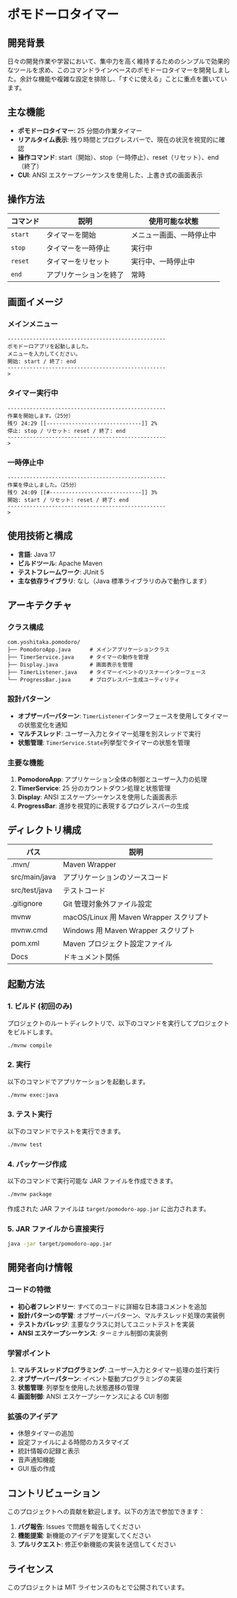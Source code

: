 # ポモドーロタイマー

## 開発背景

日々の開発作業や学習において、集中力を高く維持するためのシンプルで効果的なツールを求め、このコマンドラインベースのポモドーロタイマーを開発しました。余計な機能や複雑な設定を排除し、「すぐに使える」ことに重点を置いています。

## 主な機能

- **ポモドーロタイマー**: 25 分間の作業タイマー
- **リアルタイム表示**: 残り時間とプログレスバーで、現在の状況を視覚的に確認
- **操作コマンド**: start（開始）、stop（一時停止）、reset（リセット）、end（終了）
- **CUI**: ANSI エスケープシーケンスを使用した、上書き式の画面表示

## 操作方法

| コマンド | 説明                   | 使用可能な状態           |
| -------- | ---------------------- | ------------------------ |
| `start`  | タイマーを開始         | メニュー画面、一時停止中 |
| `stop`   | タイマーを一時停止     | 実行中                   |
| `reset`  | タイマーをリセット     | 実行中、一時停止中       |
| `end`    | アプリケーションを終了 | 常時                     |

## 画面イメージ

### メインメニュー

```
--------------------------------------------------
ポモドーロアプリを起動しました。
メニューを入力してください。
開始: start / 終了: end
--------------------------------------------------
>
```

### タイマー実行中

```
--------------------------------------------------
作業を開始します。（25分）
残り 24:29 [[------------------------------]] 2%
停止: stop / リセット: reset / 終了: end
--------------------------------------------------
>
```

### 一時停止中

```
--------------------------------------------------
作業を停止しました。（25分）
残り 24:09 [[#-----------------------------]] 3%
開始: start / リセット: reset / 終了: end
--------------------------------------------------
>
```

## 使用技術と構成

- **言語**: Java 17
- **ビルドツール**: Apache Maven
- **テストフレームワーク**: JUnit 5
- **主な依存ライブラリ**: なし（Java 標準ライブラリのみで動作します）

## アーキテクチャ

### クラス構成

```
com.yoshitaka.pomodoro/
├── PomodoroApp.java      # メインアプリケーションクラス
├── TimerService.java     # タイマーの動作を管理
├── Display.java          # 画面表示を管理
├── TimerListener.java    # タイマーイベントのリスナーインターフェース
└── ProgressBar.java      # プログレスバー生成ユーティリティ
```

### 設計パターン

- **オブザーバーパターン**: `TimerListener`インターフェースを使用してタイマーの状態変化を通知
- **マルチスレッド**: ユーザー入力とタイマー処理を別スレッドで実行
- **状態管理**: `TimerService.State`列挙型でタイマーの状態を管理

### 主要な機能

1. **PomodoroApp**: アプリケーション全体の制御とユーザー入力の処理
2. **TimerService**: 25 分のカウントダウン処理と状態管理
3. **Display**: ANSI エスケープシーケンスを使用した画面表示
4. **ProgressBar**: 進捗を視覚的に表現するプログレスバーの生成

## ディレクトリ構成

| パス          | 説明                                    |
| ------------- | --------------------------------------- |
| .mvn/         | Maven Wrapper                           |
| src/main/java | アプリケーションのソースコード          |
| src/test/java | テストコード                            |
| .gitignore    | Git 管理対象外ファイル設定              |
| mvnw          | macOS/Linux 用 Maven Wrapper スクリプト |
| mvnw.cmd      | Windows 用 Maven Wrapper スクリプト     |
| pom.xml       | Maven プロジェクト設定ファイル          |
| Docs          | ドキュメント関係                        |

## 起動方法

### 1. ビルド (初回のみ)

プロジェクトのルートディレクトリで、以下のコマンドを実行してプロジェクトをビルドします。

```bash
./mvnw compile
```

### 2. 実行

以下のコマンドでアプリケーションを起動します。

```bash
./mvnw exec:java
```

### 3. テスト実行

以下のコマンドでテストを実行できます。

```bash
./mvnw test
```

### 4. パッケージ作成

以下のコマンドで実行可能な JAR ファイルを作成できます。

```bash
./mvnw package
```

作成された JAR ファイルは `target/pomodoro-app.jar` に出力されます。

### 5. JAR ファイルから直接実行

```bash
java -jar target/pomodoro-app.jar
```

## 開発者向け情報

### コードの特徴

- **初心者フレンドリー**: すべてのコードに詳細な日本語コメントを追加
- **設計パターンの学習**: オブザーバーパターン、マルチスレッド処理の実装例
- **テストカバレッジ**: 主要なクラスに対してユニットテストを実装
- **ANSI エスケープシーケンス**: ターミナル制御の実装例

### 学習ポイント

1. **マルチスレッドプログラミング**: ユーザー入力とタイマー処理の並行実行
2. **オブザーバーパターン**: イベント駆動プログラミングの実装
3. **状態管理**: 列挙型を使用した状態遷移の管理
4. **画面制御**: ANSI エスケープシーケンスによる CUI 制御

### 拡張のアイデア

- 休憩タイマーの追加
- 設定ファイルによる時間のカスタマイズ
- 統計情報の記録と表示
- 音声通知機能
- GUI 版の作成

## コントリビューション

このプロジェクトへの貢献を歓迎します。以下の方法で参加できます：

1. **バグ報告**: Issues で問題を報告してください
2. **機能提案**: 新機能のアイデアを提案してください
3. **プルリクエスト**: 修正や新機能の実装を送信してください

## ライセンス

このプロジェクトは MIT ライセンスのもとで公開されています。
